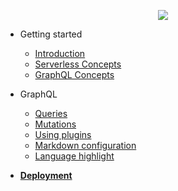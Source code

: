 <p align="center">
  <img src="/resources/logo.jpg" />
</p>

- Getting started

  - [Introduction](introduction.md)
  - [Serverless Concepts](serverless-concepts.md)
  - [GraphQL Concepts](graphql-concepts.md)

- GraphQL
  - [Queries](configuration.md)
  - [Mutations](themes.md)
  - [Using plugins](plugins.md)
  - [Markdown configuration](markdown.md)
  - [Language highlight](language-highlight.md)

- [**Deployment**](deploy.md)